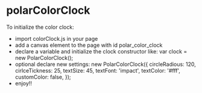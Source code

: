 # polarColorClock

To initialize the color clock:
- import colorClock.js in your page
- add a canvas element to the page with id polar_color_clock
- declare a variable and initialize the clock constructor like:
var clock = new PolarColorClock();
- optional declare new settings:
new PolarColorClock({
 	circleRadious: 120,
 	cirlceTickness: 25,
 	textSize: 45,
 	textFont: 'impact',
 	textColor: '#fff',
 	customColor: false,
});
- enjoy!!
